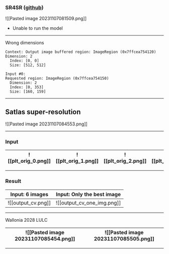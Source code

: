 

### SR4SR ([github](https://github.com/remicres/sr4rs/tree/master))

![[Pasted image 20231107081509.png]]

- Unable to run the model  
---
Wrong dimensions
```
Context: Output image buffered region: ImageRegion (0x7ffcea754120)
Dimension: 2
  Index: [0, 0]
  Size: [512, 512]

Input #0:
Requested region: ImageRegion (0x7ffcea754150)
  Dimension: 2
  Index: [0, 353]
  Size: [160, 159]
``` 

--- 
## Satlas super-resolution

![[Pasted image 20231107084553.png]]

---
### Input

| ![[plt_orig_0.png]]|![[plt_orig_1.png]] |![[plt_orig_2.png]] |![[plt_orig_3.png]] |![[plt_orig_4.png]] |![[plt_orig_5.png]]|
| --- |--- |--- |--- |--- |--- |

---

### Result
| Input: 6 images | Input: Only the best image |
| --- | ---| 
| ![[output_cv.png]]|![[output_cv_one_img.png]] |


---

Wallonia 2028 LULC

| ![[Pasted image 20231107085454.png]] | ![[Pasted image 20231107085505.png]] |
| --- | --- |

---
